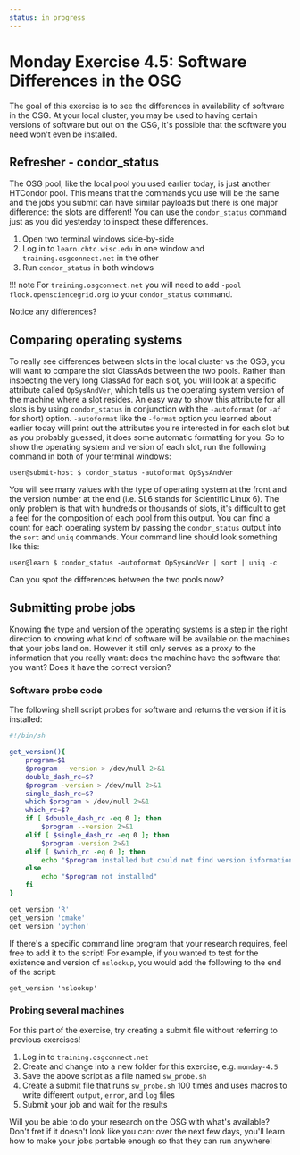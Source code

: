 ```yaml
---
status: in progress
---
```


Monday Exercise 4.5: Software Differences in the OSG
====================================================

The goal of this exercise is to see the differences in availability of software in the OSG.
At your local cluster, you may be used to having certain versions of software but out on the OSG, it's possible that the
software you need won't even be installed.

Refresher - condor\_status
--------------------------

The OSG pool, like the local pool you used earlier today, is just another HTCondor pool.
This means that the commands you use will be the same and the jobs you submit can have similar payloads but there is one
major difference: the slots are different!
You can use the `condor_status` command just as you did yesterday to inspect these differences.

1.  Open two terminal windows side-by-side
1.  Log in to `learn.chtc.wisc.edu` in one window and `training.osgconnect.net` in the other
1.  Run `condor_status` in both windows

!!! note
    For `training.osgconnect.net` you will need to add `-pool flock.opensciencegrid.org` to your `condor_status` command.

Notice any differences?

Comparing operating systems
---------------------------

To really see differences between slots in the local cluster vs the OSG, you will want to compare the slot ClassAds
between the two pools.
Rather than inspecting the very long ClassAd for each slot, you will look at a specific attribute called `OpSysAndVer`,
which tells us the operating system version of the machine where a slot resides.
An easy way to show this attribute for all slots is by using `condor_status` in conjunction with the `-autoformat` (or
`-af` for short) option.
`-autoformat` like the `-format` option you learned about earlier today will print out the attributes you're interested
in for each slot but as you probably guessed, it does some automatic formatting for you.
So to show the operating system and version of each slot, run the following command in both of your terminal windows:

``` console
user@submit-host $ condor_status -autoformat OpSysAndVer
```

You will see many values with the type of operating system at the front and the version number at the end (i.e. SL6
stands for Scientific Linux 6).
The only problem is that with hundreds or thousands of slots, it's difficult to get a feel for the composition of each
pool from this output.
You can find a count for each operating system by passing the `condor_status` output into the `sort` and `uniq`
commands.
Your command line should look something like this:

``` console
user@learn $ condor_status -autoformat OpSysAndVer | sort | uniq -c
```

Can you spot the differences between the two pools now?

Submitting probe jobs
---------------------

Knowing the type and version of the operating systems is a step in the right direction to knowing what kind of software
will be available on the machines that your jobs land on.
However it still only serves as a proxy to the information that you really want: does the machine have the software that
you want?
Does it have the correct version?

### Software probe code

The following shell script probes for software and returns the version if it is installed:

```bash
#!/bin/sh

get_version(){
    program=$1
    $program --version > /dev/null 2>&1
    double_dash_rc=$?
    $program -version > /dev/null 2>&1
    single_dash_rc=$?
    which $program > /dev/null 2>&1
    which_rc=$?
    if [ $double_dash_rc -eq 0 ]; then
        $program --version 2>&1
    elif [ $single_dash_rc -eq 0 ]; then
        $program -version 2>&1
    elif [ $which_rc -eq 0 ]; then
        echo "$program installed but could not find version information"
    else
        echo "$program not installed"
    fi
}

get_version 'R'
get_version 'cmake'
get_version 'python'
```

If there's a specific command line program that your research requires, feel free to add it to the script!
For example, if you wanted to test for the existence and version of `nslookup`, you would add the following to the end
of the script:

``` file
get_version 'nslookup'
```

### Probing several machines

For this part of the exercise, try creating a submit file without referring to previous exercises!

1.  Log in to `training.osgconnect.net`
1.  Create and change into a new folder for this exercise, e.g. `monday-4.5`
1.  Save the above script as a file named `sw_probe.sh`
1.  Create a submit file that runs `sw_probe.sh` 100 times and uses macros to write different `output`, `error`, and
    `log` files
1.  Submit your job and wait for the results

Will you be able to do your research on the OSG with what's available?
Don't fret if it doesn't look like you can: over the next few days, you'll learn how to make your jobs portable enough
so that they can run anywhere!

